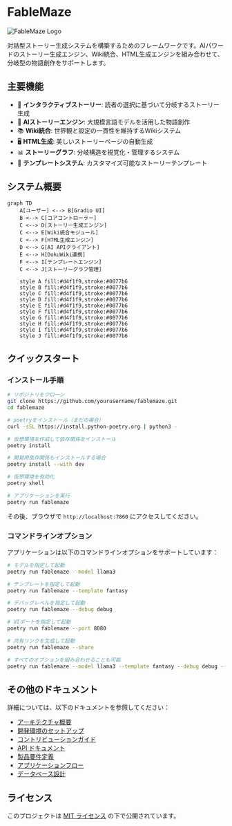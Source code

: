 # FableMaze

![FableMaze Logo](docs/assets/logo.png)

対話型ストーリー生成システムを構築するためのフレームワークです。AIパワードのストーリー生成エンジン、Wiki統合、HTML生成エンジンを組み合わせて、分岐型の物語創作をサポートします。

## 主要機能

- 🔄 **インタラクティブストーリー**: 読者の選択に基づいて分岐するストーリー生成
- 🧠 **AIストーリーエンジン**: 大規模言語モデルを活用した物語創作
- 📚 **Wiki統合**: 世界観と設定の一貫性を維持するWikiシステム
- 🖥️ **HTML生成**: 美しいストーリーページの自動生成
- 📊 **ストーリーグラフ**: 分岐構造を視覚化・管理するシステム
- 🎨 **テンプレートシステム**: カスタマイズ可能なストーリーテンプレート

## システム概要

```mermaid
graph TD
    A[ユーザー] <--> B[Gradio UI]
    B <--> C[コアコントローラー]
    C <--> D[ストーリー生成エンジン]
    C <--> E[Wiki統合モジュール]
    C <--> F[HTML生成エンジン]
    D <--> G[AI APIクライアント]
    E <--> H[DokuWiki連携]
    F <--> I[テンプレートエンジン]
    C <--> J[ストーリーグラフ管理]
    
    style A fill:#d4f1f9,stroke:#0077b6
    style B fill:#d4f1f9,stroke:#0077b6
    style C fill:#d4f1f9,stroke:#0077b6
    style D fill:#d4f1f9,stroke:#0077b6
    style E fill:#d4f1f9,stroke:#0077b6
    style F fill:#d4f1f9,stroke:#0077b6
    style G fill:#d4f1f9,stroke:#0077b6
    style H fill:#d4f1f9,stroke:#0077b6
    style I fill:#d4f1f9,stroke:#0077b6
    style J fill:#d4f1f9,stroke:#0077b6
```

## クイックスタート

### インストール手順

```bash
# リポジトリをクローン
git clone https://github.com/yourusername/fablemaze.git
cd fablemaze

# poetryをインストール（まだの場合）
curl -sSL https://install.python-poetry.org | python3 -

# 仮想環境を作成して依存関係をインストール
poetry install

# 開発用依存関係もインストールする場合
poetry install --with dev

# 仮想環境を有効化
poetry shell

# アプリケーションを実行
poetry run fablemaze
```

その後、ブラウザで `http://localhost:7860` にアクセスしてください。

### コマンドラインオプション

アプリケーションは以下のコマンドラインオプションをサポートしています：

```bash
# モデルを指定して起動
poetry run fablemaze --model llama3

# テンプレートを指定して起動
poetry run fablemaze --template fantasy

# デバッグレベルを指定して起動
poetry run fablemaze --debug debug

# UIポートを指定して起動
poetry run fablemaze --port 8080

# 共有リンクを生成して起動
poetry run fablemaze --share

# すべてのオプションを組み合わせることも可能
poetry run fablemaze --model llama3 --template fantasy --debug debug --port 8080 --share
```

## その他のドキュメント

詳細については、以下のドキュメントを参照してください：

- [アーキテクチャ概要](docs/ARCHITECTURE.md)
- [開発環境のセットアップ](docs/DEVELOPMENT_SETUP.md)
- [コントリビューションガイド](docs/CONTRIBUTING.md)
- [API ドキュメント](docs/API_DOCUMENTATION.md)
- [製品要件定義](docs/PRD.md)
- [アプリケーションフロー](docs/APP_FLOW.md)
- [データベース設計](docs/DATABASE_SCHEMA.md)

## ライセンス

このプロジェクトは [MIT ライセンス](LICENSE) の下で公開されています。